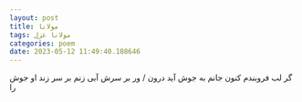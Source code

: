 ```yaml
---
layout: post
title: مولانا
tags: مولانا غزل
categories: poem
date: 2023-05-12 11:49:40.108646
---
```


گر لب فروبندم کنون جانم به جوش آید درون / ور بر سرش آبی زنم بر سر زند او جوش را
